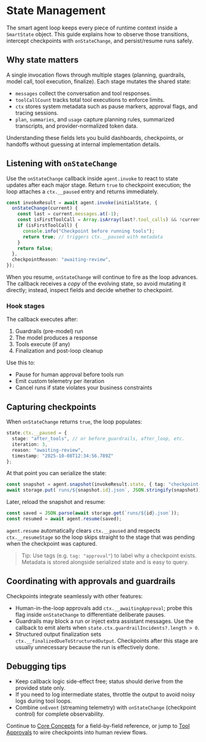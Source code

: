 
# State Management

The smart agent loop keeps every piece of runtime context inside a `SmartState` object. This guide explains how to observe those transitions, intercept checkpoints with `onStateChange`, and persist/resume runs safely.

## Why state matters

A single invocation flows through multiple stages (planning, guardrails, model call, tool execution, finalize). Each stage mutates the shared state:

- `messages` collect the conversation and tool responses.
- `toolCallCount` tracks total tool executions to enforce limits.
- `ctx` stores system metadata such as pause markers, approval flags, and tracing sessions.
- `plan`, `summaries`, and `usage` capture planning rules, summarized transcripts, and provider-normalized token data.

Understanding these fields lets you build dashboards, checkpoints, or handoffs without guessing at internal implementation details.

## Listening with `onStateChange`

Use the `onStateChange` callback inside `agent.invoke` to react to state updates after each major stage. Return `true` to checkpoint execution; the loop attaches a `ctx.__paused` entry and returns immediately.

```ts
const invokeResult = await agent.invoke(initialState, {
  onStateChange(current) {
    const last = current.messages.at(-1);
    const isFirstToolCall = Array.isArray(last?.tool_calls) && !current.ctx?.__resumeStage;
    if (isFirstToolCall) {
      console.info("Checkpoint before running tools");
      return true; // triggers ctx.__paused with metadata
    }
    return false;
  },
  checkpointReason: "awaiting-review",
});
```

When you resume, `onStateChange` will continue to fire as the loop advances. The callback receives a *copy* of the evolving state, so avoid mutating it directly; instead, inspect fields and decide whether to checkpoint.

### Hook stages

The callback executes after:

1. Guardrails (pre-model) run
2. The model produces a response
3. Tools execute (if any)
4. Finalization and post-loop cleanup

Use this to:

- Pause for human approval before tools run
- Emit custom telemetry per iteration
- Cancel runs if state violates your business constraints

## Capturing checkpoints

When `onStateChange` returns `true`, the loop populates:

```ts
state.ctx.__paused = {
  stage: "after_tools", // or before_guardrails, after_loop, etc.
  iteration: 3,
  reason: "awaiting-review",
  timestamp: "2025-10-08T12:34:56.789Z"
};
```

At that point you can serialize the state:

```ts
const snapshot = agent.snapshot(invokeResult.state, { tag: "checkpoint-1" });
await storage.put(`runs/${snapshot.id}.json`, JSON.stringify(snapshot));
```

Later, reload the snapshot and resume:

```ts
const saved = JSON.parse(await storage.get(`runs/${id}.json`));
const resumed = await agent.resume(saved);
```

`agent.resume` automatically clears `ctx.__paused` and respects `ctx.__resumeStage` so the loop skips straight to the stage that was pending when the checkpoint was captured.

> Tip: Use tags (e.g. `tag: "approval"`) to label why a checkpoint exists. Metadata is stored alongside serialized state and is easy to query.

## Coordinating with approvals and guardrails

Checkpoints integrate seamlessly with other features:

- Human-in-the-loop approvals add `ctx.__awaitingApproval`; probe this flag inside `onStateChange` to differentiate deliberate pauses.
- Guardrails may block a run or inject extra assistant messages. Use the callback to emit alerts when `state.ctx.guardrailIncidents?.length > 0`.
- Structured output finalization sets `ctx.__finalizedDueToStructuredOutput`. Checkpoints after this stage are usually unnecessary because the run is effectively done.

## Debugging tips

- Keep callback logic side-effect free; status should derive from the provided state only.
- If you need to log intermediate states, throttle the output to avoid noisy logs during tool loops.
- Combine `onEvent` (streaming telemetry) with `onStateChange` (checkpoint control) for complete observability.

Continue to [Core Concepts](/core-concepts/#1-state-container) for a field-by-field reference, or jump to [Tool Approvals](/tool-approvals/) to wire checkpoints into human review flows.
